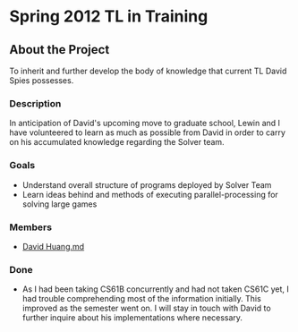 Spring 2012 TL in Training
==========================

About the Project
-----------------

To inherit and further develop the body of knowledge that current TL David Spies possesses.

### Description

In anticipation of David's upcoming move to graduate school, Lewin and I have volunteered to learn as much as possible from David in order to carry on his accumulated knowledge regarding the Solver team.

### Goals

-   Understand overall structure of programs deployed by Solver Team
-   Learn ideas behind and methods of executing parallel-processing for solving large games

### Members

-   [David Huang.md](User:Pathfinder "wikilink")

### Done

-   As I had been taking CS61B concurrently and had not taken CS61C yet, I had trouble comprehending most of the information initially. This improved as the semester went on. I will stay in touch with David to further inquire about his implementations where necessary.

